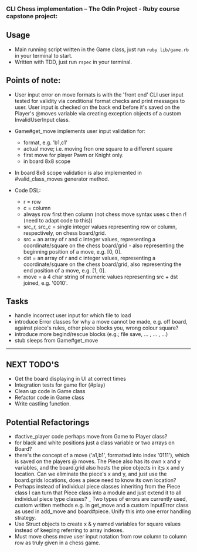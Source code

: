 ### CLI Chess implementation – The Odin Project - Ruby course capstone project:

## Usage
- Main running script written in the Game class, just run `ruby lib/game.rb` in your terminal to start.
- Written with TDD, just run `rspec` in your terminal.

## Points of note:
- User input error on move formats is with the 'front end' CLI user input tested for validity via conditional format checks and print messages to user. User input is checked on the back end before it's saved on the Player's @moves variable via creating exception objects of a custom InvalidUserInput class.
- Game#get_move implements user input validation for:
  - format, e.g. 'b1,c1'
  - actual move; i.e. moving fron one square to a different square
  - first move for player Pawn or Knight only.
  - in board 8x8 scope
- In board 8x8 scope validation is also implemented in #valid_class_moves generator method.

- Code DSL:
  - r = row
  - c = column
  - always row first then column (not chess move syntax uses c then r! (need to adapt code to this))
  - src_r, src_c = single integer values representing row or column, respectively, on chess board/grid.
  - src = an array of r and c integer values, representing a coordinate/square on the chess board/grid - also representing the beginning position of a move, e.g. [0, 0].
  - dst = an array of r and c integer values, representing a coordinate/square on the chess board/grid, also representing the end position of a move, e.g. [1, 0].
  - move = a 4 char string of numeric values representing src + dst joined, e.g. '0010'. 



## Tasks
  - handle incorrect user input for which file to load
  - introduce Error classes for why a move cannot be made, e.g. off board, against piece's rules, other piece blocks you, wrong colour square?
  - introduce more begind/rescue blocks (e.g.; file save, ... , ... , ...)
  - stub sleeps from Game#get_move
  
__________________________________________

## NEXT TODO'S 

  - Get the board displaying in UI at correct times
  - Integration tests for game flor (#play)
  - Clean up code in Game class
  - Refactor code in Game class
  - Write castling function.


## Potential Refactorings

- #active_player code perhaps move from Game to Player class?
- for black and white positions just a class variable or two arrays on Board?
- there's the concept of a move ('a1,b1', formatted into index '0111'), which is saved on the players @ moves. The Piece also has its own x and y variables, and the board.grid also hosts the pice objects in it;s x and y location. Can we eliminate the piece's x and y, and just use the board.grids locations, does a piece need to know its own location?
- Perhaps instead of individual piece classes inheriting from the Piece class I can turn that Piece class into a module and just extend it to all individual piece type classes?
_ Two types of errors are currently used, custom written methods e.g. in get_move and a custom InputError class as used in add_move and board#piece. Unify this into one error handling strategy.
- Use Struct objects to create x & y named variables for square values instead of keeping referring to array indexes.
- Must move chess move user input notation from row column to column row as truly given in a chess game.

